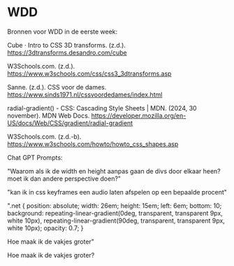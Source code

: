 # WDD

Bronnen voor WDD in de eerste week:

Cube · Intro to CSS 3D transforms. (z.d.). https://3dtransforms.desandro.com/cube

W3Schools.com. (z.d.). https://www.w3schools.com/css/css3_3dtransforms.asp

Sanne. (z.d.). CSS voor de dames. https://www.sinds1971.nl/cssvoordedames/index.html

radial-gradient() - CSS: Cascading Style Sheets | MDN. (2024, 30 november). MDN Web Docs. https://developer.mozilla.org/en-US/docs/Web/CSS/gradient/radial-gradient

W3Schools.com. (z.d.-b). https://www.w3schools.com/howto/howto_css_shapes.asp


Chat GPT Prompts:

"Waarom als ik de width en height aanpas gaan de divs door elkaar heen? moet ik dan andere perspective doen?"

"kan ik in css keyframes een audio laten afspelen op een bepaalde procent"

".net {
    position: absolute;
    width: 26em;
    height: 15em;
    left: 6em;
    bottom: 10;
    background: repeating-linear-gradient(0deg, transparent, transparent 9px, white 10px),
                repeating-linear-gradient(90deg, transparent, transparent 9px, white 10px);
    opacity: 0.7;
}

Hoe maak ik de vakjes groter"





Hoe maak ik de vakjes groter?
